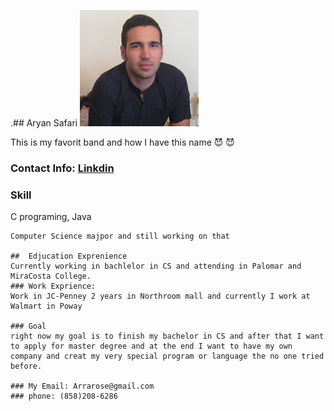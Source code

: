  .## Aryan Safari
![Image of Yaktocat](https://github.com/arrarose/Resume/blob/master/ar.png)


This is my favorit band and how I have this name :smiling_imp: :smiling_imp:

### Contact Info: [Linkdin](https://www.linkedin.com/in/aryan-safari-b014b985/) 


### Skill
C programing, Java

```Education: Computer Science majpor and still working on that
Computer Science majpor and still working on that

##  Edjucation Exprenience
Currently working in bachlelor in CS and attending in Palomar and MiraCosta College.
### Work Exprience: 
Work in JC-Penney 2 years in Northroom mall and currently I work at Walmart in Poway

### Goal
right now my goal is to finish my bachelor in CS and after that I want to apply for master degree and at the end I want to have my own company and creat my very special program or language the no one tried before.

### My Email: Arrarose@gmail.com
### phone: (858)208-6286
